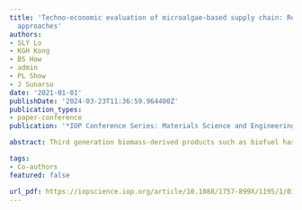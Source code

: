 ```yaml
---
title: 'Techno-economic evaluation of microalgae-based supply chain: Review on recent
  approaches'
authors:
- SLY Lo
- KGH Kong
- BS How
- admin
- PL Show
- J Sunarso
date: '2021-01-01'
publishDate: '2024-03-23T11:36:59.964400Z'
publication_types:
- paper-conference
publication: '*IOP Conference Series: Materials Science and Engineering*'

abstract: Third generation biomass-derived products such as biofuel has been garnering attention as a viable alternative energy source recently as it does not necessarily require fresh water and vast land for cultivation as compared to first-generation and second-generation biomass. However, extensive studies have to go into the feasibility evaluation for third generation biomass utilization prior to upscaling the process to commercial level. Other than comprehensive technical evaluation such as experimental studies to understand the microalgae productivity, economic evaluation of the utilization of third-generation biomass is also critical specifically in the perspective of supply chain. Therefore, the objective of this review is to lay out an overall picture to the readers the various option of approaches or methods utilized in feasibility evaluation of the microalgae-based supply chain. The outcome of the review paper indicated that approximately 58% of the papers reviewed opted for mathematical modeling with optimization whereas the remaining 42% opted for mathematical modeling without optimization.

tags:
- Co-authors
featured: false

url_pdf: https://iopscience.iop.org/article/10.1088/1757-899X/1195/1/012026/meta
---
```

